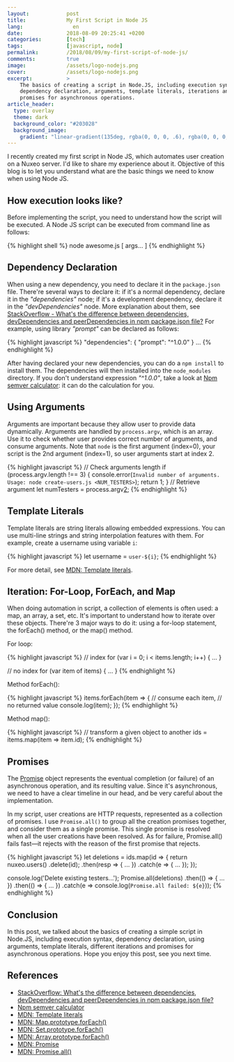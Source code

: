 ```yaml
---
layout:            post
title:             My First Script in Node JS
lang:                en
date:              2018-08-09 20:25:41 +0200
categories:        [tech]
tags:              [javascript, node]
permalink:         /2018/08/09/my-first-script-of-node-js/
comments:          true
image:             /assets/logo-nodejs.png
cover:             /assets/logo-nodejs.png
excerpt:           >
    The basics of creating a script in Node.JS, including execution syntax,
    dependency declaration, arguments, template literals, iterations and
    promises for asynchronous operations.
article_header:
  type: overlay
  theme: dark
  background_color: "#203028"
  background_image:
    gradient: "linear-gradient(135deg, rgba(0, 0, 0, .6), rgba(0, 0, 0, .4))"
---
```


I recently created my first script in Node JS, which automates user creation on
a Nuxeo server. I'd like to share my experience about it. Objective of this blog
is to let you understand what are the basic things we need to know when using
Node JS.

<h2 id="execution-syntax">How execution looks like?</h2>

Before implementing the script, you need to understand how the script will be
executed. A Node JS script can be executed from command line as follows:

{% highlight shell %}
node awesome.js [ args... ]
{% endhighlight %}

## Dependency Declaration

When using a new dependency, you need to declare it in the `package.json` file.
There're several ways to declare it: if it's a normal dependency, declare it
in the _"dependencies"_ node; if it's a development dependency, declare it in
the _"devDependencies"_ node. More explanation about them, see [StackOverflow -
What's the difference between dependencies, devDependencies and peerDependencies
in npm package.json file?][1] For example, using library _"prompt"_ can be
declared as follows:

{% highlight javascript %}
"dependencies": {
  "prompt": "^1.0.0"
}
...
{% endhighlight %}

After having declared your new dependencies, you can do a `npm install` to
install them. The dependencies will then installed into the `node_modules`
directory. If you don't understand expression _"^1.0.0"_, take a look at [Npm
semver calculator][2]: it can do the calculation for you.

<h2 id="arguments">Using Arguments</h2>

Arguments are important because they allow user to provide data dynamically.
Arguments are handled by `process.argv`, which is an array. Use it to check
whether user provides correct number of arguments, and consume arguments. Note
that `node` is the first argument (index=0), your script is the 2nd argument
(index=1), so user arguments start at index 2.

{% highlight javascript %}
// Check arguments length
if (process.argv.length !== 3) {
  console.error(`Invalid number of arguments. Usage:
    node create-users.js <NUM_TESTERS>`);
    return 1;
}
// Retrieve argument
let numTesters = process.argv[2];
{% endhighlight %}

## Template Literals

Template literals are string literals allowing embedded expressions. You can use
multi-line strings and string interpolation features with them. For example,
create a username using variable `i`:

{% highlight javascript %}
let username = `user-${i}`;
{% endhighlight %}

For more detail, see [MDN: Template literals][3].

<h2 id="iteration">Iteration: For-Loop, ForEach, and Map</h2>

When doing automation in script, a collection of elements is often used: a map,
an array, a set, etc. It's important to understand how to iterate over these
objects. There're 3 major ways to do it: using a for-loop statement, the
forEach() method, or the map() method.

For loop:

{% highlight javascript %}
// index
for (var i = 0; i < items.length; i++) { ... }

// no index
for (var item of items) { ... }
{% endhighlight %}

Method forEach():

{% highlight javascript %}
items.forEach(item => {
  // consume each item,
  // no returned value
  console.log(item);
});
{% endhighlight %}

Method map():

{% highlight javascript %}
// transform a given object to another
ids = items.map(item => item.id);
{% endhighlight %}

## Promises

The [Promise][7] object represents the eventual completion (or failure) of an
asynchronous operation, and its resulting value. Since it's asynchronous, we
need to have a clear timeline in our head, and be very careful about the
implementation.

In my script, user creations are HTTP requests, represented as a collection of
promises. I use `Promise.all()` to group all the creation promises together, and
consider them as a single promise. This single promise is resolved when all the
user creations have been resolved. As for failure, Promise.all() fails fast—it
rejects with the reason of the first promise that rejects.

{% highlight javascript %}
let deletions = ids.map(id => {
  return nuxeo.users()
      .delete(id);
      .then(resp => { ... })
      .catch(e => { ... });
});

console.log('Delete existing testers...');
Promise.all(deletions)
   .then(() => { ... })
   .then(() => { ... })
   .catch(e => console.log(`Promise.all failed: ${e}`));
{% endhighlight %}

## Conclusion

In this post, we talked about the basics of creating a simple script in Node.JS,
including execution syntax, dependency declaration, using arguments,
template literals, different iterations and promises for asynchronous
operations. Hope you enjoy this post, see you next time.

## References

- [StackOverflow: What's the difference between dependencies, devDependencies
  and peerDependencies in npm package.json file?][1]
- [Npm semver calculator][2]
- [MDN: Template literals][3]
- [MDN: Map.prototype.forEach()][4]
- [MDN: Set.prototype.forEach()][6]
- [MDN: Array.prototype.forEach()][5]
- [MDN: Promise][7]
- [MDN: Promise.all()][8]

[1]: https://stackoverflow.com/questions/18875674/whats-the-difference-between-dependencies-devdependencies-and-peerdependencies
[2]: https://semver.npmjs.com/
[3]: https://developer.mozilla.org/en-US/docs/Web/JavaScript/Reference/Template_literals
[4]: https://developer.mozilla.org/en-US/docs/Web/JavaScript/Reference/Global_Objects/Map/forEach
[5]: https://developer.mozilla.org/en-US/docs/Web/JavaScript/Reference/Global_Objects/Array/forEach
[6]: https://developer.mozilla.org/en-US/docs/Web/JavaScript/Reference/Global_Objects/Set/forEach
[7]: https://developer.mozilla.org/en-US/docs/Web/JavaScript/Reference/Global_Objects/Promise
[8]: https://developer.mozilla.org/en-US/docs/Web/JavaScript/Reference/Global_Objects/Promise/all
